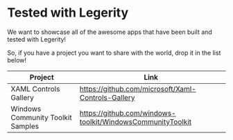 # Tested with Legerity

We want to showcase all of the awesome apps that have been built and tested with Legerity! 

So, if you have a project you want to share with the world, drop it in the list below!

| Project | Link |
| ------ | ------ |
| XAML Controls Gallery | https://github.com/microsoft/Xaml-Controls-Gallery |
| Windows Community Toolkit Samples | https://github.com/windows-toolkit/WindowsCommunityToolkit |
